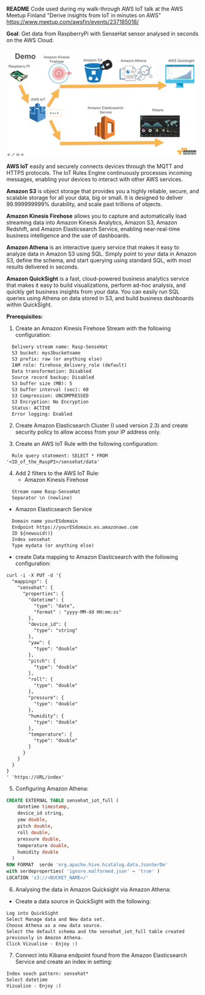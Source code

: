 **README**
Code used during my walk-through AWS IoT talk at the AWS Meetup Finland "Derive insights from IoT in minutes on AWS"
https://www.meetup.com/awsfin/events/237185018/

**Goal**:
Get data from RaspberryPi with SenseHat sensor analysed in seconds on the AWS Cloud.


![Demo](https://github.com/adhorn/rasp-sensehat-iot/blob/master/pics/demo.png)


**AWS IoT** easily and securely connects devices through the MQTT and HTTPS protocols. The IoT Rules Engine continuously processes incoming messages, enabling your devices to interact with other AWS services.

**Amazon S3** is object storage that provides you a highly reliable, secure, and scalable storage for all your data, big or small. It is designed to deliver 99.999999999% durability, and scale past trillions of objects.

**Amazon Kinesis Firehose** allows you to capture and automatically load streaming data into Amazon Kinesis Analytics, Amazon S3, Amazon Redshift, and Amazon Elasticsearch Service, enabling near-real-time business intelligence and the use of dashboards.

**Amazon Athena** is an interactive query service that makes it easy to analyze data in Amazon S3 using SQL. Simply point to your data in Amazon S3, define the schema, and start querying using standard SQL, with most results delivered in seconds.

**Amazon QuickSight** is a fast, cloud-powered business analytics service that makes it easy to build visualizations, perform ad-hoc analysis, and quickly get business insights from your data. You can easily run SQL queries using Athena on data stored in S3, and build business dashboards within QuickSight.

**Prerequisites:**
1. Create an Amazon Kinesis Firehose Stream with the following configuration: 
```
  Delivery stream name: Rasp-SenseHat
  S3 bucket: mys3bucketname
  S3 prefix: raw (or anything else)
  IAM role: firehose_delivery_role (default)
  Data transformation: Disabled
  Source record backup: Disabled
  S3 buffer size (MB): 5
  S3 buffer interval (sec): 60
  S3 Compression: UNCOMPRESSED
  S3 Encryption: No Encryption
  Status: ACTIVE
  Error logging: Enabled
```

2. Create Amazon Elasticsearch Cluster (I used version 2.3) and create security policy to allow access from your IP address only.

3. Create an AWS IoT Rule with the following configuration: 
```
  Rule query statement: SELECT * FROM '<ID_of_the_RaspPI>/sensehat/data'
```

4. Add 2 filters to the AWS IoT Rule:
   * Amazon Kinesis Firehose
```
  Stream name Rasp-SenseHat
  Separator \n (newline)
```
   * Amazon Elasticsearch Service
```
  Domain name yourESdomain
  Endpoint https://yourESdomain.es.amazonaws.com
  ID ${newuuid()}
  Index sensehat
  Type mydata (or anything else)
```

  * create Data mapping to Amazon Elasticsearch with the following configuration:
```
curl -i -X PUT -d '{
  "mappings": {
    "sensehat": {
      "properties": {
        "datetime": {
          "type": "date",
          "format" : "yyyy-MM-dd HH:mm:ss"
        },
        "device_id": {
          "type": "string"
        },
        "yaw": {
          "type": "double"
        },
        "pitch": {
          "type": "double"
        },
        "roll": {
          "type": "double"
        },
        "pressure": {
          "type": "double"
        },
        "humidity": {
          "type": "double"
        },
        "temperature": {
          "type": "double"
        }
      }
    }
  }
}
' 'https://URL/index'
```


5. Configuring Amazon Athena:

```sql
CREATE EXTERNAL TABLE sensehat_iot_full (
    datetime timestamp,
    device_id string,
    yaw double,
    pitch double,
    roll double,
    pressure double,
    temperature double,
    humidity double
  )
ROW FORMAT  serde 'org.apache.hive.hcatalog.data.JsonSerDe'
with serdeproperties( 'ignore.malformed.json' = 'true' )
LOCATION 's3://<BUCKET_NAME>/'
```

6. Analysing the data in Amazon Quicksight via Amazon Athena:
  * Create a data source in QuickSight with the following:
```
Log into QuickSight
Select Manage data and New data set.
Choose Athena as a new data source.
Select the default schema and the sensehat_iot_full table created previously in Amazon Athena.
Click Vizualise - Enjoy :)
```

7. Connect into Kibana endpoint found from the Amazon Elasticsearch Service and create an index in setting:
```
Index seach pattern: sensehat*
Select datetime
Vizualise - Enjoy :)
```



